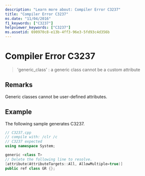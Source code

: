```yaml
---
description: "Learn more about: Compiler Error C3237"
title: "Compiler Error C3237"
ms.date: "11/04/2016"
f1_keywords: ["C3237"]
helpviewer_keywords: ["C3237"]
ms.assetid: 690970c8-e13b-4ff3-96e3-5fd93c4d356b
---
```

# Compiler Error C3237

> 'generic_class' : a generic class cannot be a custom attribute

## Remarks

Generic classes cannot be user-defined attributes.

## Example

The following sample generates C3237.

```cpp
// C3237.cpp
// compile with: /clr /c
// C3237 expected
using namespace System;

generic <class T>
// Delete the following line to resolve.
[attribute(AttributeTargets::All, AllowMultiple=true)]
public ref class GR {};
```
